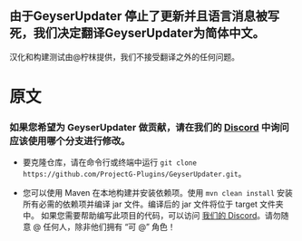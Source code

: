 ## 由于GeyserUpdater 停止了更新并且语言消息被写死，我们决定翻译GeyserUpdater为简体中文。
汉化和构建测试由@柠枺提供，我们不接受翻译之外的任何问题。


# 原文
### 如果您希望为 GeyserUpdater 做贡献，请在我们的 [Discord](https://discord.gg/xXzzdAXa2b) 中询问应该使用哪个分支进行修改。

- 要克隆仓库，请在命令行或终端中运行 `git clone https://github.com/ProjectG-Plugins/GeyserUpdater.git`。

- 您可以使用 Maven 在本地构建并安装依赖项。使用 `mvn clean install` 安装所有必需的依赖项并编译 jar 文件。编译后的 jar 文件将位于 target 文件夹中。
如果您需要帮助编写此项目的代码，可以访问 [我们的 Discord](https://discord.gg/xXzzdAXa2b)。请勿随意 @ 任何人，除非他们拥有 “可 @” 角色！

